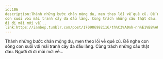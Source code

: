 ```yaml
---
id:106
description:Thành những bước chân mộng du, men theo lối về quê cũ. Để nghe con sông
con suối với mái tranh cây đa đầu làng. Cùng trách những câu thật đau. Người
đi đi mãi mới về...
link:https://iambep.tumblr.com/post/170906982116/th%C3%A0nh-nh%E1%BB%AFng-b%C6%B0%E1%BB%9Bc-ch%C3%A2n-m%E1%BB%99ng-du-men-theo-l%E1%BB%91i-v%E1%BB%81-qu%C3%AA
---
```


Thành những bước chân mộng du, men theo lối về quê cũ. Để nghe con sông
con suối với mái tranh cây đa đầu làng. Cùng trách những câu thật đau. Người
đi đi mãi mới về...